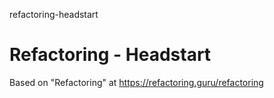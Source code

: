 refactoring-headstart
# Refactoring - Headstart

Based on "Refactoring" at https://refactoring.guru/refactoring

